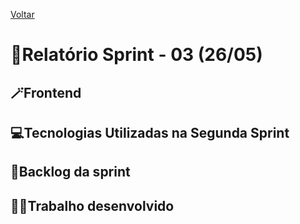 <a href="../README.md">Voltar</a>

# 📄Relatório Sprint - 03 (26/05)

## 🪄Frontend




<h2 aling="center"> 💻Tecnologias Utilizadas na Segunda Sprint </h2>
<span id="tecnologia">






## 📃Backlog da sprint






## 👨‍💻Trabalho desenvolvido

